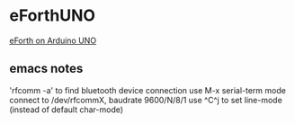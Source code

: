 # eForthUNO
<a href="https://chochain.github.io/eForthUNO/html/index.html">eForth on Arduino UNO</a>

## emacs notes
  'rfcomm -a'   to find bluetooth device connection
  use M-x serial-term mode connect to /dev/rfcommX, baudrate 9600/N/8/1
  use ^C^j to set line-mode (instead of default char-mode)

